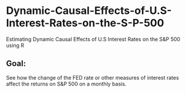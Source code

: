 # Dynamic-Causal-Effects-of-U.S-Interest-Rates-on-the-S-P-500
Estimating Dynamic Causal Effects of U.S Interest Rates on the S&amp;P 500 using R

## Goal: 
See how the change of the FED rate or other measures of interest rates affect the returns on S&P 500 on a monthly basis.
